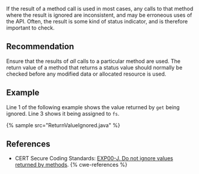 If the result of a method call is used in most cases, any calls to that method where the result is ignored are inconsistent, and may be erroneous uses of the API. Often, the result is some kind of status indicator, and is therefore important to check.


## Recommendation
Ensure that the results of *all* calls to a particular method are used. The return value of a method that returns a status value should normally be checked before any modified data or allocated resource is used.


## Example
Line 1 of the following example shows the value returned by `get` being ignored. Line 3 shows it being assigned to `fs`.

{% sample src="ReturnValueIgnored.java" %}

## References
* CERT Secure Coding Standards: [ EXP00-J. Do not ignore values returned by methods](https://www.securecoding.cert.org/confluence/display/java/EXP00-J.+Do+not+ignore+values+returned+by+methods).
{% cwe-references %}
